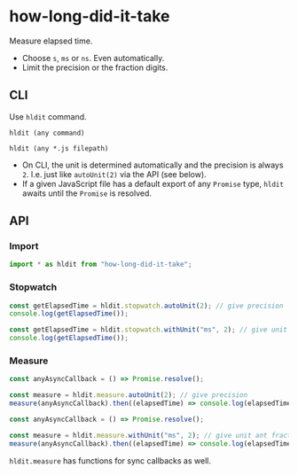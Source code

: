 # how-long-did-it-take

Measure elapsed time.

- Choose `s`, `ms` or `ns`. Even automatically.
- Limit the precision or the fraction digits.


## CLI

Use `hldit` command.

```text
hldit (any command)
```

```text
hldit (any *.js filepath)
```

- On CLI, the unit is determined automatically and the precision is always `2`. I.e. just like `autoUnit(2)` via the API (see below).
- If a given JavaScript file has a default export of any `Promise` type, `hldit` awaits until the `Promise` is resolved.


## API

### Import

```js
import * as hldit from "how-long-did-it-take";
```

### Stopwatch

```js
const getElapsedTime = hldit.stopwatch.autoUnit(2); // give precision
console.log(getElapsedTime());
```

```js
const getElapsedTime = hldit.stopwatch.withUnit("ms", 2); // give unit and fraction digits
console.log(getElapsedTime());
```

### Measure

```js
const anyAsyncCallback = () => Promise.resolve();

const measure = hldit.measure.autoUnit(2); // give precision
measure(anyAsyncCallback).then((elapsedTime) => console.log(elapsedTime));
```

```js
const anyAsyncCallback = () => Promise.resolve();

const measure = hldit.measure.withUnit("ms", 2); // give unit ant fraction digits
measure(anyAsyncCallback).then((elapsedTime) => console.log(elapsedTime));
```

`hldit.measure` has functions for sync callbacks as well.
